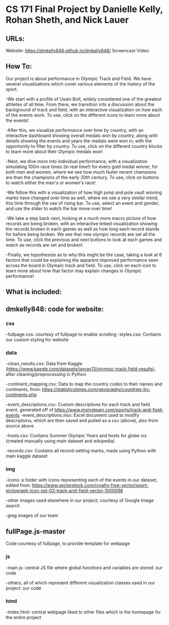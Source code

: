 # CS 171 Final Project by Danielle Kelly, Rohan Sheth, and Nick Lauer

## URLs:
Website: https://dmkelly848.github.io/dmkelly848/
Screencast Video:

## How To:

Our project is about performance in Olympic Track and Field. We have several visualizations which cover various elements of the history of the sport.

-We start with a profile of Usain Bolt, widely considered one of the greatest athletes of all time. From there, we transition
into a discussion about the background of track and field, with an interactive visualization on how each of the events work. To use, click on
the different icons to learn more about the events!

-After this, we visualize performance over time by country, with an interactive dashboard showing overall medals won by country, along with 
details showing the events and years the medals were won in, with the opportunity to filter by country. To use, click on the different country blocks
to learn more about their Olympic medals won!

-Next, we dive more into individual performance, with a visualization simulating 100m race times (in real time!)
for every gold medal winner, for both men and women, where we see how much faster recent champions are
than the champions of the early 20th century. To use, click on buttons to watch either the men's or women's race!

-We follow this with a visualization of how high jump and pole vault winning marks have changed over time as well,
where we see a very similar trend, this time through the use of rising bar. To use, select an event and gender, and
use the slider to watch the bar move over time!

-We take a step back next, looking at a much more macro picture of how records are being broken, with an interactive linked visualization
showing the records broken in each games as well as how long each record stands for before being broken. We see that new olympic records are set
all the time. To use, click the previous and next buttons to look at each games and watch as records are set and broken!

-Finally, we hypothesize as to why this might be the case, taking a look at 6 factors that could be explaining the apparent improved
performance seen across the board in Olympic track and field. To use, click on each icon to learn more about how that factor may explain
changes in Olympic performance!

## What is included:

## dmkelly848: code for website:

### css
-fullpage.css: courtesy of fullpage to enable scrolling
-styles.css: Contains our custom styling for website

### data
-clean_results.csv: Data from Kaggle (https://www.kaggle.com/datasets/jayrav13/olympic-track-field-results),
after cleaning/preprocessing in Python

-continent_mapping.csv: Data to map the country codes to their names and continents, from: https://statisticstimes.com/geography/countries-by-continents.php

-event_descriptions.csv: Custom descriptions for each track and field event, generated off of https://www.momsteam.com/sports/track-and-field-events
-event_descriptions.xlsx: Excel document used to modify descriptions, which are then saved and pulled as a csv (above), also from source above

-hosts.csv: Contains Summer Olympic Years and hosts for globe vis (created manually using main dataset and wikipedia)

-records.csv: Contains all record-setting marks, made using Python with main kaggle dataset

### img

-icons: a folder with icons representing each of the events in our dataset, edited from: https://www.vectorstock.com/royalty-free-vector/sport-pictograph-icon-set-02-track-and-field-vector-1000098

-other images used elsewhere in our project, courtesy of Google Image search

-jpeg images of our team

## fullPage.js-master

Code courtesy of fullpage, to provide template for webpage

### js

-main.js: central JS file where global functions and variables are stored: our code

-others, all of which represent different visualization classes used in our project: our code

### html

-index.html: central webpage liked to other files which is the homepage for the entire project